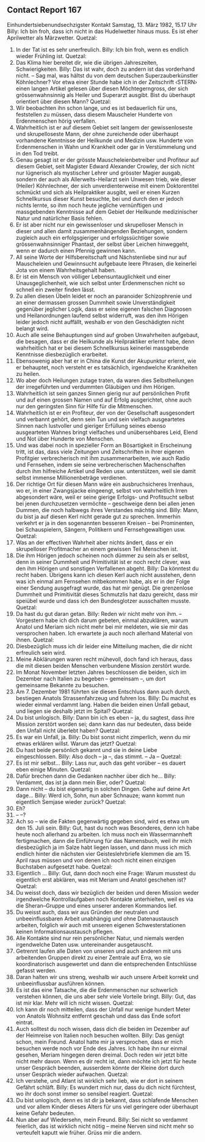## Contact Report 167
Einhundertsiebenundsechzigster Kontakt
Samstag, 13. März 1982, 15.17 Uhr
Billy:
Ich bin froh, dass ich nicht in das Hudelwetter hinaus muss. Es ist eher Aprilwetter als Märzwetter.
Quetzal:
1. In der Tat ist es sehr unerfreulich.
Billy:
Ich bin froh, wenn es endlich wieder Frühling ist.
Quetzal:
2. Das Klima hier bereitet dir, wie die übrigen Jahreszeiten, Schwierigkeiten.
Billy:
Das ist wahr, doch zu andern ist das vorderhand nicht. – Sag mal, was hältst du von dem deutschen Superzauberkünstler Köhnlechner? Vor etwa einer Stunde habe ich in der Zeitschrift ‹STERN› einen langen Artikel gelesen über diesen Möchtegerngross, der sich grössenwahnsinnig als Heiler und Superarzt ausgibt. Bist du überhaupt orientiert über diesen Mann?
Quetzal:
3. Wir beobachten ihn schon lange, und es ist bedauerlich für uns, feststellen zu müssen, dass diesem Mauscheler Hunderte von Erdenmenschen hörig verfallen.
4. Wahrheitlich ist er auf diesem Gebiet seit langem der gewissenloseste und skrupelloseste Mann, der ohne zureichende oder überhaupt vorhandene Kenntnisse der Heilkunde und Medizin usw. Hunderte von Erdenmenschen in Wahn und Krankheit oder gar in Verstümmelung und in den Tod treibt.
5. Genau gesagt ist er der grösste Mauscheleienbetreiber und Profiteur auf diesem Gebiet, seit Magister Edward Alexander Crowley, der sich nicht nur lügnerisch als mystischer Lehrer und grösster Magier ausgab, sondern der auch als Allerwelts-Heilarzt sein Unwesen trieb, wie dieser (Heiler) Köhnlechner, der sich unverdienterweise mit einem Doktorentitel schmückt und sich als Heilpraktiker ausgibt, weil er einen Kurzen Schnellkursus dieser Kunst besuchte, bei und durch den er jedoch nichts lernte, so ihm noch heute jegliche vernünftigen und massgebenden Kenntnisse auf dem Gebiet der Heilkunde medizinischer Natur und natürlicher Basis fehlen.
6. Er ist aber nicht nur ein gewissenloser und skrupelloser Mensch in dieser und allen damit zusammenhängenden Beziehungen, sondern zugleich auch ein erfolgsgieriger und erfolgssüchtiger sowie grössenwahnsinniger Phantast, der selbst über Leichen hinweggeht, wenn er dadurch einen Pfennig gewinnen kann.
7. All seine Worte der Hilfsbereitschaft und Nächstenliebe sind nur auf Mauscheleien und Gewinnsucht aufgebaute leere Phrasen, die keinerlei Jota von einem Wahrheitsgehalt haben.
8. Er ist ein Mensch von völliger Lebensuntauglichkeit und einer Unausgeglichenheit, wie sich selbst unter Erdenmenschen nicht so schnell ein zweiter finden lässt.
9. Zu allen diesen Übeln leidet er noch an paranoider Schizophrenie und an einer dermassen grossen Dummheit sowie Unverständigkeit gegenüber jeglicher Logik, dass er seine eigenen falschen Diagnosen und Heilanordnungen laufend selbst widerruft, was den ihm Hörigen leider jedoch nicht auffällt, weshalb er von den Geschädigten nicht belangt wird.
10. Auch alle seine Behauptungen sind auf groben Unwahrheiten aufgebaut, die besagen, dass er die Heilkunde als Heilpraktiker erlernt habe, denn wahrheitlich hat er bei diesem Schnellkursus keinerlei massgebende Kenntnisse diesbezüglich erarbeitet.
11. Ebensowenig aber hat er in China die Kunst der Akupunktur erlernt, wie er behauptet, noch versteht er es tatsächlich, irgendwelche Krankheiten zu heilen.
12. Wo aber doch Heilungen zutage traten, da waren dies Selbstheilungen der irregeführten und verdummten Gläubigen und ihm Hörigen.
13. Wahrheitlich ist sein ganzes Sinnen gierig nur auf persönlichen Profit und auf einen grossen Namen und auf Erfolg ausgerichtet, ohne auch nur den geringsten Sinn für Hilfe für die Mitmenschen.
14. Wahrheitlich ist er ein Profiteur, der von der Gesellschaft ausgesondert und verbannt gehört, denn sein Tun und sein vielfach ausgeartetes Sinnen nach lustvoller und gieriger Erfüllung seines ebenso ausgearteten Wahnes bringt vielfaches und unübersehbares Leid, Elend und Not über Hunderte von Menschen.
15. Und was dabei noch in spezieller Form an Bösartigkeit in Erscheinung tritt, ist das, dass viele Zeitungen und Zeitschriften in ihrer eigenen Profitgier verbrecherisch mit ihm zusammenarbeiten, wie auch Radio und Fernsehen, indem sie seine verbrecherischen Machenschaften durch ihm hilfreiche Artikel und Reden usw. unterstützen, weil sie damit selbst immense Millionenbeträge verdienen.
16. Der richtige Ort für diesen Mann wäre ein ausbruchsicheres Irrenhaus, wo er, in einer Zwangsjacke eingeengt, selbst von wahrheitlich Irren abgesondert wäre, weil er seine gierige Erfolgs- und Profitsucht selbst bei jenen durchzusetzen vermöchte – geschweige denn bei allen jenen Dummen, die noch halbwegs ihres Verstandes mächtig sind.
Billy:
Mann, du bist ja auf diesen Kerl nicht gerade gut zu sprechen. Immerhin verkehrt er ja in den sogenannten besseren Kreisen – bei Prominenten, bei Schauspielern, Sängern, Politikern und Fernsehgewaltigen usw.
Quetzal:
17. Was an der effectiven Wahrheit aber nichts ändert, dass er ein skrupelloser Profitmacher an einem gewissen Teil Menschen ist.
18. Die ihm Hörigen jedoch scheinen noch dümmer zu sein als er selbst, denn in seiner Dummheit und Primitivität ist er noch recht clever, was den ihm Hörigen und sonstigen Verfallenen abgeht.
Billy:
Da könntest du recht haben. Übrigens kann ich diesen Kerl auch nicht ausstehen, denn was ich einmal am Fernsehen mitbekommen habe, als er in der Folge einer Sendung ausgefragt wurde, das hat mir genügt. Die grenzenlose Dummheit und Primitivität dieses Schmutzlis hat dazu gereicht, dass mir speiübel wurde und dass ich den Bundesglotzer ausschalten musste.
Quetzal:
19. Da hast du gut daran getan.
Billy:
Reden wir nicht mehr von ihm. – Vorgestern habe ich dich darum gebeten, einmal abzuklären, warum Anatol und Meriam sich nicht mehr bei mir meldeten, wie sie mir das versprochen haben. Ich erwartete ja auch noch allerhand Material von ihnen.
Quetzal:
20. Diesbezüglich muss ich dir leider eine Mitteilung machen, die dir nicht erfreulich sein wird.
21. Meine Abklärungen waren recht mühevoll, doch fand ich heraus, dass die mit diesen beiden Menschen verbundene Mission zerstört wurde.
22. Im Monat November letzten Jahres beschlossen die beiden, sich im Dezember nach Italien zu begeben – gemeinsam –, um dort gemeinsame Bekannte zu besuchen.
23. Am 7. Dezember 1981 führten sie diesen Entschluss dann auch durch, bestiegen Anatols Strassenfahrzeug und fuhren los.
Billy:
Du machst es wieder einmal verdammt lang. Haben die beiden einen Unfall gebaut, und liegen sie deshalb jetzt im Spital?
Quetzal:
24. Du bist unlogisch.
Billy:
Dann bin ich es eben – ja, du sagtest, dass ihre Mission zerstört worden sei; dann kann das nur bedeuten, dass beide den Unfall nicht überlebt haben?
Quetzal:
25. Es war ein Unfall, ja.
Billy:
Du bist sonst nicht zimperlich, wenn du mir etwas erklären willst. Warum das jetzt?
Quetzal:
26. Du hast beide persönlich gekannt und sie in deine Liebe eingeschlossen.
Billy:
Also doch – ja –, das stimmt. – Ja –
Quetzal:
27. Es ist mir selbst…
Billy:
Lass nur, auch das geht vorüber – es dauert eben einige Minuten.
Quetzal:
28. Dafür brechen dann die Gedanken nachher über dich he…
Billy:
Verdammt, das ist ja dann mein Bier, oder?
Quetzal:
29. Dann nicht – du bist eigenartig in solchen Dingen. Gehe auf deine Art dage…
Billy:
Werd ich, Sohn, nun aber Schnauze; wann kommt nun eigentlich Semjase wieder zurück?
Quetzal:
30. Eh?
31. – –?
32. Ach so – wie die Fakten gegenwärtig gegeben sind, wird es etwa um den 15. Juli sein.
Billy:
Gut, hast du noch was Besonderes, denn ich habe heute noch allerhand zu arbeiten. Ich muss noch ein Wassermannheft fertigmachen, dann die Einführung für das Namensbuch, weil ihr mich diesbezüglich ja im Salze habt liegen lassen, und dann muss ich mich endlich hinter die nächsten vier Geisteslehrbriefe klemmen die am 15. April raus müssen und von denen ich noch nicht einen einzigen Buchstaben aufgesetzt habe.
Quetzal:
33. Eigentlich …
Billy:
Gut, dann doch noch eine Frage: Warum musstest du eigentlich erst abklären, was mit Meriam und Anatol geschehen ist?
Quetzal:
34. Du weisst doch, dass wir bezüglich der beiden und deren Mission weder irgendwelche Kontrollaufgaben noch Kontakte unterhielten, weil es via die Sheran–Gruppe und eines unserer anderen Kommandos lief.
35. Du weisst auch, dass wir aus Gründen der neutralen und unbeeinflussbaren Arbeit unabhängig und ohne Datenaustausch arbeiten, folglich wir auch mit unseren eigenen Schwesterstationen keinen Informationsaustausch pflegen.
36. Alle Kontakte sind nur rein persönlicher Natur, und niemals werden irgendwelche Daten usw. untereinander ausgetauscht.
37. Getrennt laufen alle Daten von unseren und auch anderen mit uns arbeitenden Gruppen direkt zu einer Zentrale auf Erra, wo sie koordinatorisch ausgewertet und dann die entsprechenden Entschlüsse gefasst werden.
38. Daran halten wir uns streng, weshalb wir auch unsere Arbeit korrekt und unbeeinflussbar ausführen können.
39. Es ist das eine Tatsache, die die Erdenmenschen nur schwerlich verstehen können, die uns aber sehr viele Vorteile bringt.
Billy:
Gut, das ist mir klar. Mehr will ich nicht wissen.
Quetzal:
40. Ich kann dir noch mitteilen, dass der Unfall nur wenige hundert Meter von Anatols Wohnsitz entfernt geschah und dass das Ende sofort eintrat.
41. Auch solltest du noch wissen, dass dich die beiden im Dezember auf der Heimreise von Italien noch besuchen wollten.
Billy:
Das genügt schon, mein Freund. Anatol hatte mir ja versprochen, dass er mich besuchen werde noch vor Ende des Jahres. Ich habe ihn nur einmal gesehen, Meriam hingegen deren dreimal. Doch reden wir jetzt bitte nicht mehr davon. Wenn es dir recht ist, dann möchte ich jetzt für heute unser Gespräch beenden, ausserdem könnte der Kleine dort durch unser Gespräch wieder aufwachen.
Quetzal:
42. Ich verstehe, und Atlant ist wirklich sehr lieb, wie er dort in seinem Gefährt schläft.
Billy:
Es wundert mich nur, dass du dich nicht fürchtest, wo ihr doch sonst immer so sensibel reagiert.
Quetzal:
43. Du bist unlogisch, denn es ist dir ja bekannt, dass schlafende Menschen und vor allem Kinder dieses Alters für uns viel geringere oder überhaupt keine Gefahr bedeuten.
44. Nun aber auf Wiedersehn, mein Freund.
Billy:
Sei nicht so verdammt feierlich, das ist wirklich nicht nötig – meine Nerven sind nicht mehr so verteufelt kaputt wie früher. Grüss mir die andern.